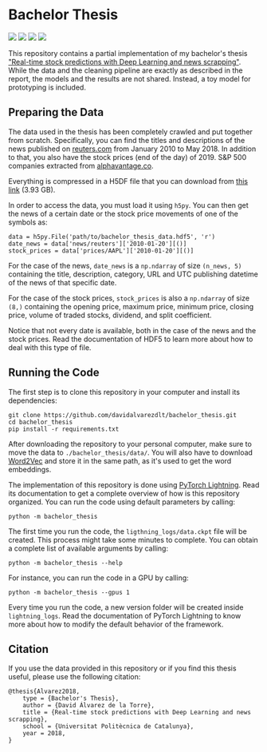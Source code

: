 # Bachelor Thesis
[![](https://img.shields.io/badge/publication-UPC%20Commons-red)](https://upcommons.upc.edu/handle/2117/128164)
[![](https://img.shields.io/badge/python-3.9-blue)](https://www.python.org/)
[![](https://www.codefactor.io/repository/github/davidalvarezdlt/bachelor_thesis/badge)](https://www.codefactor.io/repository/github/davidalvarezdlt/bachelor_thesis)
[![](https://img.shields.io/github/license/davidalvarezdlt/bachelor_thesis)](https://github.com/davidalvarezdlt/bachelor_thesis/blob/main/LICENSE)

This repository contains a partial implementation of my bachelor's thesis ["Real-time stock predictions with Deep Learning and news scrapping"](https://upcommons.upc.edu/handle/2117/128164).
While the data and the cleaning pipeline are exactly as described in the
report, the models and the results are not shared. Instead, a toy model for
prototyping is included.

## Preparing the Data

The data used in the thesis has been completely crawled and put together from
scratch. Specifically, you can find the titles and descriptions of the news
published on [reuters.com](https://www.reuters.com) from January 2010 to May
2018. In addition to that, you also have the stock prices (end of the day) of
2019. S&P 500 companies extracted from [alphavantage.co](https://www.alphavantage.co).

Everything is compressed in a H5DF file that you can download from
[this link](https://www.kaggle.com/davidalvarezdlt/bachelor-thesis) (3.93 GB).

In order to access the data, you must load it using ``h5py``. You can then get
the news of a certain date or the stock price movements of one of the symbols
as:

```
data = h5py.File('path/to/bachelor_thesis_data.hdf5', 'r')
date_news = data['news/reuters']['2010-01-20'][()]
stock_prices = data['prices/AAPL']['2010-01-20'][()]
```

For the case of the news, ``date_news`` is a ``np.ndarray`` of size
``(n_news, 5)`` containing the title, description, category, URL and UTC
publishing datetime of the news of that specific date.

For the case of the stock prices, ``stock_prices`` is also a ``np.ndarray`` of
size ``(8,)`` containing the opening price, maximum price, minimum price,
closing price, volume of traded stocks, dividend, and split coefficient.

Notice that not every date is available, both in the case of the news and the
stock prices. Read the documentation of HDF5 to learn more about how to deal
with this type of file.

## Running the Code

The first step is to clone this repository in your computer and install its
dependencies:

```
git clone https://github.com/davidalvarezdlt/bachelor_thesis.git
cd bachelor_thesis
pip install -r requirements.txt
```

After downloading the repository to your personal computer, make sure to move
the data to ``./bachelor_thesis/data/``. You will also have to download
[Word2Vec](https://www.kaggle.com/davidalvarezdlt/bachelor-thesis)
and store it in the same path, as it's used to get the word embeddings.

The implementation of this repository is done using [PyTorch Lightning](https://www.pytorchlightning.ai/).
Read its documentation to get a complete overview of how is this repository
organized. You can run the code using default parameters by calling:

```
python -m bachelor_thesis
```

The first time you run the code, the ``ligthning_logs/data.ckpt`` file will
be created. This process might take some minutes to complete. You can
obtain a complete list of available arguments by calling:

```
python -m bachelor_thesis --help
```

For instance, you can run the code in a GPU by calling:

```
python -m bachelor_thesis --gpus 1
```

Every time you run the code, a new version folder will be created inside
``lightning_logs``. Read the documentation of PyTorch Lightning to know
more about how to modify the default behavior of the framework.

## Citation

If you use the data provided in this repository or if you find this thesis
useful, please use the following citation:

```
@thesis{Alvarez2018,
    type = {Bachelor's Thesis},
    author = {David Álvarez de la Torre},
    title = {Real-time stock predictions with Deep Learning and news scrapping},
    school = {Universitat Politècnica de Catalunya},
    year = 2018,
}
```
